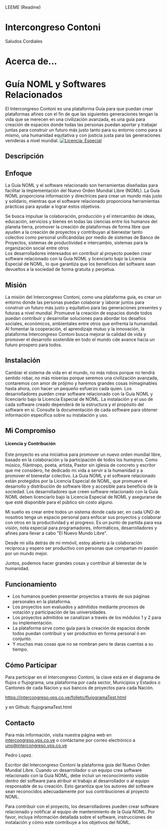 LEEME (Readme)

# Intercongreso Contoni
Saludos Cordiales
# Acerca de...

# Guía NOML y Softwares Relacionados

El Intercongreso Contoni es una plataforma Guía para que puedan crear plataformas afines con el fin de que las siguientes generaciones tengan la vida que se merecen en una civilización avanzada, es una guía para creación de espacios donde todas las personas puedan aportar y trabajar juntas para construir un futuro más justo tanto para su entorno como para si mismo, una humanidad equitativa y con justicia justa para las generaciones venideras a nivel mundial.
[![Licencia: Especial](https://img.shields.io/badge/Licencia-Especial-blue.svg)](https://github.com/Intercongreso3/noml/blob/main/LICENSE.html)



## Descripción

## Enfoque
La Guía NOML y el software relacionado son herramientas diseñadas para facilitar la implementación del Nuevo Orden Mundial Libre (NOML). La Guía NOML proporciona información y directrices para crear un mundo más justo y solidario, mientras que el software relacionado proporciona herramientas prácticas para ayudar a lograr estos objetivos.

Se busca impulsar la colaboración, producción y el intercambio de ideas, educación, servicios y bienes en todas las ciencias entre los humanos del planeta tierra,  promover la creación de plataformas de forma libre que ayuden a la creación de proyectos y contribuyan al bienestar tanto colectivo como personal unificándolas por medio de sistemas de Banco de Proyectos, sistemas de productividad e intercambio, sistemas para la organización social entre otros   
Los desarrolladores interesados en contribuir al proyecto pueden crear software relacionado con la Guía NOML y licenciarlo bajo la Licencia Especial de NOML, lo que garantiza que los beneficios del software sean devueltos a la sociedad de forma gratuita y perpetua.

## Misión 
La misión del Intercongreso Contoni, como una plataforma guía, es crear un entorno donde las personas puedan colaborar y laborar juntos para construir un futuro más justo y equitativo para las generaciones presentes y futuras a nivel mundial. Promueve la creación de espacios donde todos puedan contribuir y desarrollar soluciones para abordar los desafíos sociales, económicos, ambientales entre otros que enfrenta la humanidad. Al fomentar la cooperación, el aprendizaje mutuo y la innovación, la plataforma Intercongreso Contoni busca mejorar la calidad de vida y promover el desarrollo sostenible en todo el mundo cde avance hacia un futuro prospero para todos.

## Instalación

Cambiar el sistema de vida en el mundo, no más robos porque no tendrá sentido robar, no más miserias porque seremos una civilización avanzada, contaremos con amor de prójimo y haremos grandes cosas inimaginables hasta ahora, con hacer un pequeño esfuerzo cada quien.
Los desarrolladores pueden crear software relacionado con la Guía NOML y licenciarlo bajo la Licencia Especial de NOML. La instalación y el uso de cada software creado dependerá de la estructura y el propósito del software en sí. Consulte la documentación de cada software para obtener información específica sobre su instalación y uso.

## Mi Compromiso
#### Licencia y Contribución

Este proyecto es una iniciativa para promover un nuevo orden mundial libre, basado en la colaboración y la participación de todos los humqnos. Como músico, filántropo, poeta, artista, Pastor sin iglesia de concreto y escritor que me considero, he dedicado mi vida a servir a la humanidad y a promover el bienestar colectivo.
La Guía NOML y el software relacionado están protegidos por la Licencia Especial de NOML, que promueve el desarrollo y distribución de software libre y accesible para beneficio de la sociedad. Los desarrolladores que creen software relacionado con la Guía NOML deben licenciarlo bajo la Licencia Especial de NOML y asegurarse de que esté disponible para el público sin costo alguno.

Mi sueño es crear entre todos un sistema donde cada ser, en cada UNO de nosotros tenga un espacio personal para enfocar sus proyectos y colaborar con otros en la productividad y el progreso. Es un punto de partida para esa visión, nota especial para programadores, informáticos, desarrolladores y afines para llevar a cabo "El Nuevo Mundo Libre".

Desde mi silla detrás de mi  mmóvil, estoy abierto a la colaboración reciproca y espero ser productivo con personas que compartan mi pasión por un mundo mejor.

Juntos, podemos hacer grandes cosas y contribuir al bienestar de la humanidad.


## Funcionamiento

- Los humanos pueden presentar proyectos a través de sus páginas personales en la plataforma.
- Los proyectos son evaluados y admitidos mediante procesos de votación y participación de las universidades.
- Los proyectos admitidos se canalizan a través de los módulos 1 y 2 para su implementación.
- La plataforma sirve como guía para la creación de espacios donde todos puedan contribuir y ser productivo en forma personal ó en conjunto.
- Y muchas mas cosas que no se nombran pero te daras cuentas a su tiempo. 


## Cómo Participar

Para participar en el Intercongreso Contoni, la clave está en el diagrama de flujos o flujograma, una plataforma por cada sector, Municipios y Estados o Cantones de cada Nacion y sus bancos de proyectos para cada Nación.

https://intercongreso.vps.co.ve/folleto/flujogramaTest.html

y en Github: flujogramaTest.html



## Contacto

Para más información, visita nuestra página web en [intercongreso.vps.co.ve](https://intercongreso.vps.co.ve) o contáctame por correo electrónico a uno@intercongreso.vps.co.ve


Pedro Lopez.

Escritor del Intercongreso Contoni la plataforma guia del Nuevo Orden Mundial Libre.
Cuando un desarrollador o un equipo crea software relacionado con la Guía NOML, debe incluir un reconocimiento visible dentro del software para atribuir el trabajo al desarrollador o al equipo responsable de su creación. Esto garantiza que los autores del software sean reconocidos adecuadamente por sus contribuciones al proyecto NOML.

Para contribuir con el proyecto, los desarrolladores pueden crear software relacionado y notificar al equipo de mantenimiento de la Guía NOML. Por favor, incluya información detallada sobre el software, instrucciones de instalación y cómo este contribuye a los objetivos del NOML.




